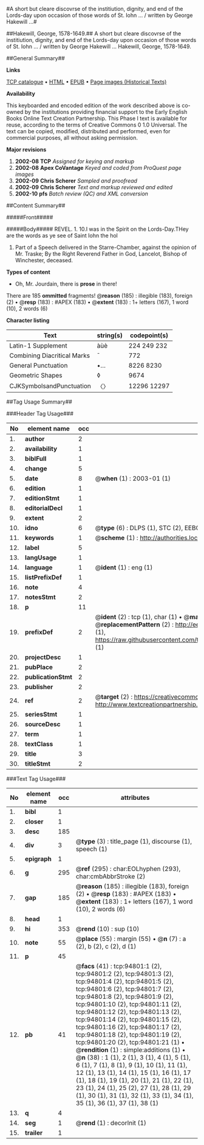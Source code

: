 #A short but cleare discovrse of the institiution, dignity, and end of the Lords-day upon occasion of those words of St. Iohn ... / written by George Hakewill ...#

##Hakewill, George, 1578-1649.##
A short but cleare discovrse of the institiution, dignity, and end of the Lords-day upon occasion of those words of St. Iohn ... / written by George Hakewill ...
Hakewill, George, 1578-1649.

##General Summary##

**Links**

[TCP catalogue](http://www.ota.ox.ac.uk/tcp/)  • 
[HTML](http://tei.it.ox.ac.uk/tcp/Texts-HTML/free/A43/A43869.html)  • 
[EPUB](http://tei.it.ox.ac.uk/tcp/Texts-EPUB/free/A43/A43869.epub) • 
[Page images (Historical Texts)](https://data.historicaltexts.jisc.ac.uk/view?pubId=eebo-12872313e&pageId=eebo-12872313e-94801-1)

**Availability**

This keyboarded and encoded edition of the
	       work described above is co-owned by the institutions
	       providing financial support to the Early English Books
	       Online Text Creation Partnership. This Phase I text is
	       available for reuse, according to the terms of Creative
	       Commons 0 1.0 Universal. The text can be copied,
	       modified, distributed and performed, even for
	       commercial purposes, all without asking permission.

**Major revisions**

1. __2002-08__ __TCP__ *Assigned for keying and markup*
1. __2002-08__ __Apex CoVantage__ *Keyed and coded from ProQuest page images*
1. __2002-09__ __Chris Scherer__ *Sampled and proofread*
1. __2002-09__ __Chris Scherer__ *Text and markup reviewed and edited*
1. __2002-10__ __pfs__ *Batch review (QC) and XML conversion*

##Content Summary##

#####Front#####

#####Body#####
REVEL. 1. 10.I was in the Spirit on the Lords-Day.THey are the words as ye see of Saint Iohn the hol
1. Part of a Speech delivered in the Starre-Chamber, against the opinion of Mr. Traske; By the Right Reverend Father in God, Lancelot, Bishop of Winchester, deceased.

**Types of content**

  * Oh, Mr. Jourdain, there is **prose** in there!

There are 185 **ommitted** fragments! 
 @__reason__ (185) : illegible (183), foreign (2)  •  @__resp__ (183) : #APEX (183)  •  @__extent__ (183) : 1+ letters (167), 1 word (10), 2 words (6)

**Character listing**


|Text|string(s)|codepoint(s)|
|---|---|---|
|Latin-1 Supplement|àùè|224 249 232|
|Combining             Diacritical Marks|̄|772|
|General Punctuation|•…|8226 8230|
|Geometric Shapes|◊|9674|
|CJKSymbolsandPunctuation|〈〉|12296 12297|

##Tag Usage Summary##

###Header Tag Usage###

|No|element name|occ|attributes|
|---|---|---|---|
|1.|__author__|2||
|2.|__availability__|1||
|3.|__biblFull__|1||
|4.|__change__|5||
|5.|__date__|8| @__when__ (1) : 2003-01 (1)|
|6.|__edition__|1||
|7.|__editionStmt__|1||
|8.|__editorialDecl__|1||
|9.|__extent__|2||
|10.|__idno__|6| @__type__ (6) : DLPS (1), STC (2), EEBO-CITATION (1), OCLC (1), VID (1)|
|11.|__keywords__|1| @__scheme__ (1) : http://authorities.loc.gov/ (1)|
|12.|__label__|5||
|13.|__langUsage__|1||
|14.|__language__|1| @__ident__ (1) : eng (1)|
|15.|__listPrefixDef__|1||
|16.|__note__|4||
|17.|__notesStmt__|2||
|18.|__p__|11||
|19.|__prefixDef__|2| @__ident__ (2) : tcp (1), char (1)  •  @__matchPattern__ (2) : ([0-9\-]+):([0-9IVX]+) (1), (.+) (1)  •  @__replacementPattern__ (2) : http://eebo.chadwyck.com/downloadtiff?vid=$1&page=$2 (1), https://raw.githubusercontent.com/textcreationpartnership/Texts/master/tcpchars.xml#$1 (1)|
|20.|__projectDesc__|1||
|21.|__pubPlace__|2||
|22.|__publicationStmt__|2||
|23.|__publisher__|2||
|24.|__ref__|2| @__target__ (2) : https://creativecommons.org/publicdomain/zero/1.0/ (1), http://www.textcreationpartnership.org/docs/. (1)|
|25.|__seriesStmt__|1||
|26.|__sourceDesc__|1||
|27.|__term__|1||
|28.|__textClass__|1||
|29.|__title__|3||
|30.|__titleStmt__|2||


###Text Tag Usage###

|No|element name|occ|attributes|
|---|---|---|---|
|1.|__bibl__|1||
|2.|__closer__|1||
|3.|__desc__|185||
|4.|__div__|3| @__type__ (3) : title_page (1), discourse (1), speech (1)|
|5.|__epigraph__|1||
|6.|__g__|295| @__ref__ (295) : char:EOLhyphen (293), char:cmbAbbrStroke (2)|
|7.|__gap__|185| @__reason__ (185) : illegible (183), foreign (2)  •  @__resp__ (183) : #APEX (183)  •  @__extent__ (183) : 1+ letters (167), 1 word (10), 2 words (6)|
|8.|__head__|1||
|9.|__hi__|353| @__rend__ (10) : sup (10)|
|10.|__note__|55| @__place__ (55) : margin (55)  •  @__n__ (7) : a (2), b (2), c (2), d (1)|
|11.|__p__|45||
|12.|__pb__|41| @__facs__ (41) : tcp:94801:1 (2), tcp:94801:2 (2), tcp:94801:3 (2), tcp:94801:4 (2), tcp:94801:5 (2), tcp:94801:6 (2), tcp:94801:7 (2), tcp:94801:8 (2), tcp:94801:9 (2), tcp:94801:10 (2), tcp:94801:11 (2), tcp:94801:12 (2), tcp:94801:13 (2), tcp:94801:14 (2), tcp:94801:15 (2), tcp:94801:16 (2), tcp:94801:17 (2), tcp:94801:18 (2), tcp:94801:19 (2), tcp:94801:20 (2), tcp:94801:21 (1)  •  @__rendition__ (1) : simple:additions (1)  •  @__n__ (38) : 1 (1), 2 (1), 3 (1), 4 (1), 5 (1), 6 (1), 7 (1), 8 (1), 9 (1), 10 (1), 11 (1), 12 (1), 13 (1), 14 (1), 15 (1), 16 (1), 17 (1), 18 (1), 19 (1), 20 (1), 21 (1), 22 (1), 23 (1), 24 (1), 25 (2), 27 (1), 28 (1), 29 (1), 30 (1), 31 (1), 32 (1), 33 (1), 34 (1), 35 (1), 36 (1), 37 (1), 38 (1)|
|13.|__q__|4||
|14.|__seg__|1| @__rend__ (1) : decorInit (1)|
|15.|__trailer__|1||
